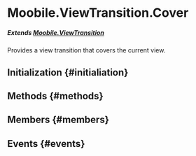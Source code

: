 Moobile.ViewTransition.Cover
================================================================================

##### Extends [Moobile.ViewTransition](ViewTransition/ViewTransition.md)

Provides a view transition that covers the current view.

Initialization {#initialiation}
--------------------------------------------------------------------------------

Methods {#methods}
--------------------------------------------------------------------------------


Members {#members}
--------------------------------------------------------------------------------


Events {#events}
--------------------------------------------------------------------------------